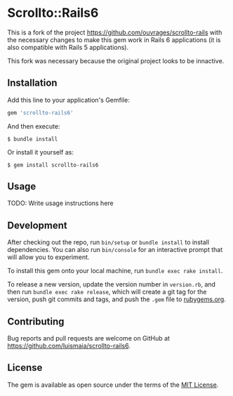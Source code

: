 # Scrollto::Rails6

This is a fork of the project https://github.com/ouvrages/scrollto-rails with the necessary changes to make this gem work in Rails 6 applications (it is also compatible with Rails 5 applications).

This fork was necessary because the original project looks to be innactive.


## Installation

Add this line to your application's Gemfile:

```ruby
gem 'scrollto-rails6'
```

And then execute:

    $ bundle install

Or install it yourself as:

    $ gem install scrollto-rails6

## Usage

TODO: Write usage instructions here

## Development

After checking out the repo, run `bin/setup` or `bundle install` to install dependencies. You can also run `bin/console` for an interactive prompt that will allow you to experiment.

To install this gem onto your local machine, run `bundle exec rake install`. 

To release a new version, update the version number in `version.rb`, and then run `bundle exec rake release`, which will create a git tag for the version, push git commits and tags, and push the `.gem` file to [rubygems.org](https://rubygems.org).

## Contributing

Bug reports and pull requests are welcome on GitHub at https://github.com/luismaia/scrollto-rails6.


## License

The gem is available as open source under the terms of the [MIT License](http://opensource.org/licenses/MIT).

